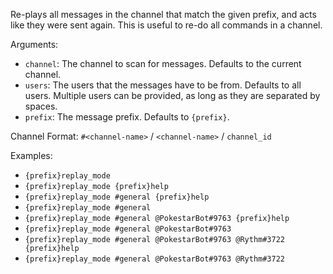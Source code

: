 Re-plays all messages in the channel that match the given prefix, and acts like they were sent again. This is useful to re-do all commands in a channel.

Arguments:
* `channel`: The channel to scan for messages. Defaults to the current channel.
* `users`: The users that the messages have to be from. Defaults to all users. Multiple users can be provided, as long as they are separated by spaces.
* `prefix`: The message prefix. Defaults to `{prefix}`.

Channel Format: `#<channel-name>` / `<channel-name>` / `channel_id`

Examples:
* `{prefix}replay_mode`
* `{prefix}replay_mode {prefix}help`
* `{prefix}replay_mode #general {prefix}help`
* `{prefix}replay_mode #general`
* `{prefix}replay_mode #general @PokestarBot#9763 {prefix}help`
* `{prefix}replay_mode #general @PokestarBot#9763`
* `{prefix}replay_mode #general @PokestarBot#9763 @Rythm#3722 {prefix}help`
* `{prefix}replay_mode #general @PokestarBot#9763 @Rythm#3722`
